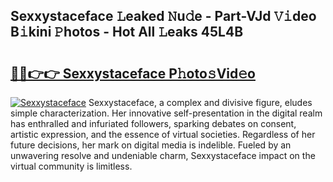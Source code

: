 ## Sexxystaceface 𝙻eaked 𝙽u𝚍e - Part-VJd 𝚅𝚒deo B𝚒kini 𝙿hotos - Hot All 𝙻eaks 45L4B

# <h2><a href="http://ld3w6r4.urlbe.top/?page=Sexxystaceface">🔗🔗👉👉 Sexxystaceface P𝚑oto𝚜Vid𝚎o</a></h2>

[![Sexxystaceface](https://i.imgur.com/eBuTRDB.gif)](http://ld3w6r4.urlbe.top/?page=Sexxystaceface)
Sexxystaceface, a complex and divisive figure, eludes simple characterization. Her innovative self-presentation in the digital realm has enthralled and infuriated followers, sparking debates on consent, artistic expression, and the essence of virtual societies. Regardless of her future decisions, her mark on digital media is indelible. Fueled by an unwavering resolve and undeniable charm, Sexxystaceface impact on the virtual community is limitless.
